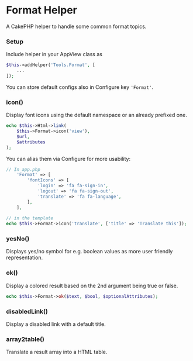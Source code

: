# Format Helper

A CakePHP helper to handle some common format topics.

### Setup
Include helper in your AppView class as
```php
$this->addHelper('Tools.Format', [
    ...
]);
```

You can store default configs also in Configure key `'Format'`.


### icon()
Display font icons using the default namespace or an already prefixed one.
```php
echo $this->Html->link(
    $this->Format->icon('view'), 
    $url, 
    $attributes
);
```

You can alias them via Configure for more usability:
```php
// In app.php
    'Format' => [
        'fontIcons' => [
            'login' => 'fa fa-sign-in',
            'logout' => 'fa fa-sign-out',
            'translate' => 'fa fa-language',
        ],
    ],
    
// in the template
echo $this->Format->icon('translate', ['title' => 'Translate this']);
```

### yesNo()

Displays yes/no symbol for e.g. boolean values as more user friendly representation.

### ok()

Display a colored result based on the 2nd argument being true or false.
```php
echo $this->Format->ok($text, $bool, $optionalAttributes);
```

### disabledLink()

Display a disabled link with a default title.

### array2table()

Translate a result array into a HTML table.
